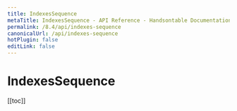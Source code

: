 ```yaml
---
title: IndexesSequence
metaTitle: IndexesSequence - API Reference - Handsontable Documentation
permalink: /8.4/api/indexes-sequence
canonicalUrl: /api/indexes-sequence
hotPlugin: false
editLink: false
---
```


# IndexesSequence

[[toc]]

